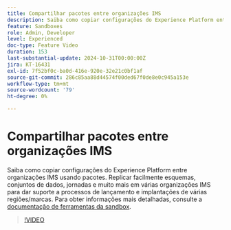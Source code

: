 ```yaml
---
title: Compartilhar pacotes entre organizações IMS
description: Saiba como copiar configurações do Experience Platform entre organizações IMS usando pacotes. Replicar facilmente esquemas, conjuntos de dados, jornadas e muito mais em várias organizações IMS para oferecer suporte a implantações de várias regiões/marcas.
feature: Sandboxes
role: Admin, Developer
level: Experienced
doc-type: Feature Video
duration: 153
last-substantial-update: 2024-10-31T00:00:00Z
jira: KT-16431
exl-id: 7f52bf0c-ba0d-416e-920e-32e21c0bf1af
source-git-commit: 286c85aa88d44574f00ded67f0de8e0c945a153e
workflow-type: tm+mt
source-wordcount: '79'
ht-degree: 0%

---
```


# Compartilhar pacotes entre organizações IMS

Saiba como copiar configurações do Experience Platform entre organizações IMS usando pacotes. Replicar facilmente esquemas, conjuntos de dados, jornadas e muito mais em várias organizações IMS para dar suporte a processos de lançamento e implantações de várias regiões/marcas. Para obter informações mais detalhadas, consulte a [documentação de ferramentas da sandbox](https://experienceleague.adobe.com/en/docs/experience-platform/sandbox/ui/sharing-packages-across-orgs).

>[!VIDEO](https://video.tv.adobe.com/v/3435815/?learn=on&enablevpops)
